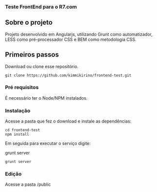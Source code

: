### Teste FrontEnd para o R7.com

## Sobre o projeto
Projeto desenvolvido em Angularjs, utilizando Grunt como automatizador, LESS como pré-processador CSS e BEM como metodologia CSS.

## Primeiros passos

Download ou clone esse repositório.

```
git clone https://github.com/kimmikirino/frontend-test.git
```

### Pré requisitos

É necessário ter o Node/NPM instalados.

### Instalação

Acesse a pasta que fez o download e instale as dependências:

```
cd frontend-test
npm install
```

Em seguida para executar o serviço digite:

grunt server

```
grunt server
```

### Edição

Acesse a pasta /public
